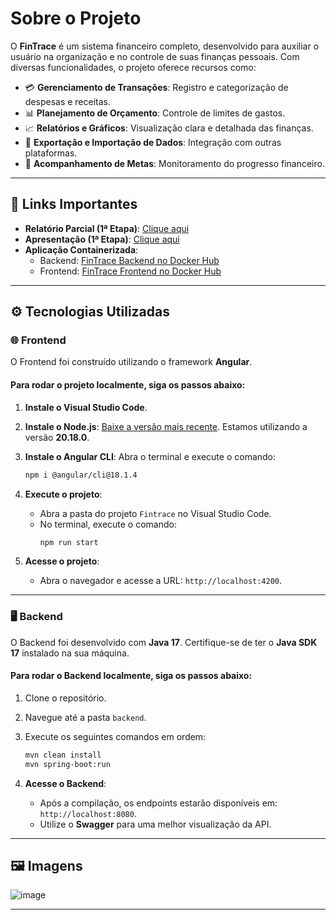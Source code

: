 
# **Sobre o Projeto**

O **FinTrace** é um sistema financeiro completo, desenvolvido para auxiliar o usuário na organização e no controle de suas finanças pessoais. Com diversas funcionalidades, o projeto oferece recursos como:

- 💳 **Gerenciamento de Transações**: Registro e categorização de despesas e receitas.
- 📊 **Planejamento de Orçamento**: Controle de limites de gastos.
- 📈 **Relatórios e Gráficos**: Visualização clara e detalhada das finanças.
- 🔄 **Exportação e Importação de Dados**: Integração com outras plataformas.
- 🎯 **Acompanhamento de Metas**: Monitoramento do progresso financeiro.

---

## 📝 **Links Importantes**

- **Relatório Parcial (1ª Etapa)**: [Clique aqui](https://drive.google.com/file/d/1wT1FZpGLoFbeaffrimQhdKctMlVY-8WB/view?usp=sharing)
- **Apresentação (1ª Etapa)**: [Clique aqui](https://www.canva.com/design/DAGXKrjMbuE/0TiIPdEjrfETeFKuYe0pcQ/view?utm_content=DAGXKrjMbuE&utm_campaign=designshare&utm_medium=link2&utm_source=uniquelinks&utlId=ha7d47c96ab)
- **Aplicação Containerizada**:
  - Backend: [FinTrace Backend no Docker Hub](https://hub.docker.com/r/luhsti/fintrace-backend-1)
  - Frontend: [FinTrace Frontend no Docker Hub](https://hub.docker.com/r/luhsti/fintrace-frontend-1)

---

## ⚙️ **Tecnologias Utilizadas**

### 🌐 **Frontend**

O Frontend foi construído utilizando o framework **Angular**.

#### Para rodar o projeto localmente, siga os passos abaixo:

1. **Instale o Visual Studio Code**.
2. **Instale o Node.js**: [Baixe a versão mais recente](https://nodejs.org/en). Estamos utilizando a versão **20.18.0**.
3. **Instale o Angular CLI**: Abra o terminal e execute o comando:
   ```bash
   npm i @angular/cli@18.1.4
   ```

4. **Execute o projeto**:
   - Abra a pasta do projeto `Fintrace` no Visual Studio Code.
   - No terminal, execute o comando:
     ```bash
     npm run start
     ```

5. **Acesse o projeto**:
   - Abra o navegador e acesse a URL: `http://localhost:4200`.

---

### 🖥️ **Backend**

O Backend foi desenvolvido com **Java 17**. Certifique-se de ter o **Java SDK 17** instalado na sua máquina.

#### Para rodar o Backend localmente, siga os passos abaixo:

1. Clone o repositório.
2. Navegue até a pasta `backend`.
3. Execute os seguintes comandos em ordem:
   ```bash
   mvn clean install
   mvn spring-boot:run
   ```

4. **Acesse o Backend**:
   - Após a compilação, os endpoints estarão disponíveis em: `http://localhost:8080`.
   - Utilize o **Swagger** para uma melhor visualização da API.

---

## 🖼️ **Imagens**

![image](https://github.com/user-attachments/assets/a5f35d2b-ea66-4380-bc7b-e290b405a04f)

---
